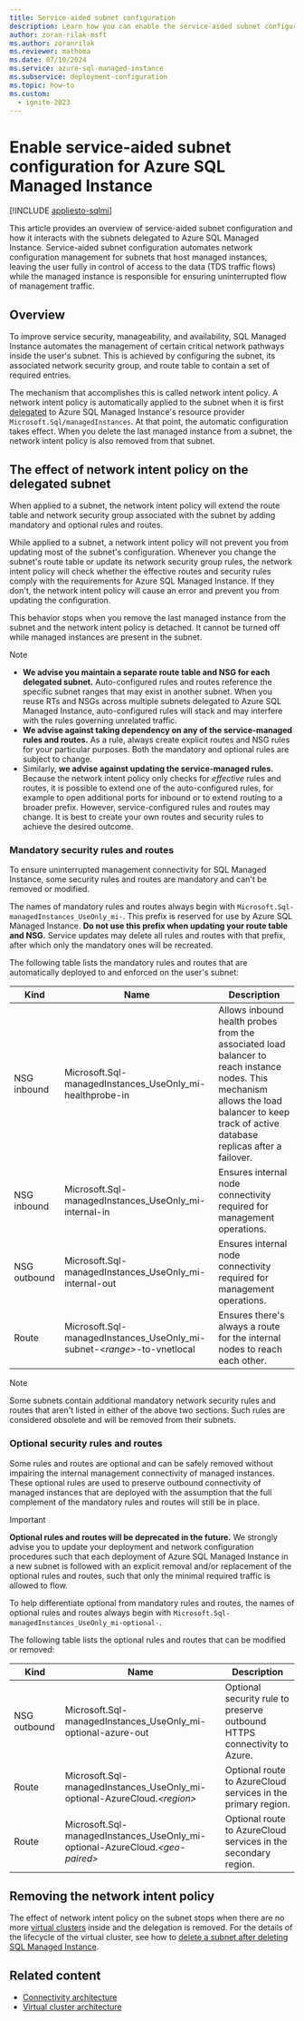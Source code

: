 ```yaml
---
title: Service-aided subnet configuration
description: Learn how you can enable the service-aided subnet configuration for Azure SQL Managed Instance with subnet delegation.
author: zoran-rilak-msft
ms.author: zoranrilak
ms.reviewer: mathoma
ms.date: 07/10/2024
ms.service: azure-sql-managed-instance
ms.subservice: deployment-configuration
ms.topic: how-to
ms.custom:
  - ignite-2023
---
```

# Enable service-aided subnet configuration for Azure SQL Managed Instance
[!INCLUDE [appliesto-sqlmi](../includes/appliesto-sqlmi.md)]

This article provides an overview of service-aided subnet configuration and how it interacts with the subnets delegated to Azure SQL Managed Instance. Service-aided subnet configuration automates network configuration management for subnets that host managed instances, leaving the user fully in control of access to the data (TDS traffic flows) while the managed instance is responsible for ensuring uninterrupted flow of management traffic.

## Overview

To improve service security, manageability, and availability, SQL Managed Instance automates the management of certain critical network pathways inside the user's subnet. This is achieved by configuring the subnet, its associated network security group, and route table to contain a set of required entries.

The mechanism that accomplishes this is called network intent policy. A network intent policy is automatically applied to the subnet when it is first [delegated](/azure/virtual-network/subnet-delegation-overview) to Azure SQL Managed Instance's resource provider `Microsoft.Sql/managedInstances`. At that point, the automatic configuration takes effect. When you delete the last managed instance from a subnet, the network intent policy is also removed from that subnet.

## The effect of network intent policy on the delegated subnet

When applied to a subnet, the network intent policy will extend the route table and network security group associated with the subnet by adding mandatory and optional rules and routes. 

While applied to a subnet, a network intent policy will not prevent you from updating most of the subnet's configuration. Whenever you change the subnet's route table or update its network security group rules, the  network intent policy will check whether the effective routes and security rules comply with the requirements for Azure SQL Managed Instance. If they don't, the network intent policy will cause an error and prevent you from updating the configuration.

This behavior stops when you remove the last managed instance from the subnet and the network intent policy is detached. It cannot be turned off while managed instances are present in the subnet.

>[!NOTE]
>- **We advise you maintain a separate route table and NSG for each delegated subnet.** Auto-configured rules and routes reference the specific subnet ranges that may exist in another subnet. When you reuse RTs and NSGs across multiple subnets delegated to Azure SQL Managed Instance, auto-configured rules will stack and may interfere with the rules governing unrelated traffic.
>- **We advise against taking dependency on any of the service-managed rules and routes.** As a rule, always create explicit routes and NSG rules for your particular purposes. Both the mandatory and optional rules are subject to change.
>- Similarly, **we advise against updating the service-managed rules.** Because the network intent policy only checks for *effective* rules and routes, it is possible to extend one of the auto-configured rules, for example to open additional ports for inbound or to extend routing to a broader prefix. However, service-configured rules and routes may change. It is best to create your own routes and security rules to achieve the desired outcome.

### Mandatory security rules and routes

To ensure uninterrupted management connectivity for SQL Managed Instance, some security rules and routes are mandatory and can't be removed or modified.

The names of mandatory rules and routes always begin with `Microsoft.Sql-managedInstances_UseOnly_mi-`. This prefix is reserved for use by Azure SQL Managed Instance. **Do not use this prefix when updating your route table and NSG.** Service updates may delete all rules and routes with that prefix, after which only the mandatory ones will be recreated.

The following table lists the mandatory rules and routes that are automatically deployed to and enforced on the user's subnet:

| Kind | Name | Description |
| ---- | ---- | ----------- |
| NSG inbound | Microsoft.Sql-managedInstances_UseOnly_mi-healthprobe-in | Allows inbound health probes from the associated load balancer to reach instance nodes. This mechanism allows the load balancer to keep track of active database replicas after a failover. |
| NSG inbound |Microsoft.Sql-managedInstances_UseOnly_mi-internal-in | Ensures internal node connectivity required for management operations. |
| NSG outbound | Microsoft.Sql-managedInstances_UseOnly_mi-internal-out | Ensures internal node connectivity required for management operations. |
| Route | Microsoft.Sql-managedInstances_UseOnly_mi-subnet-_\<range\>_-to-vnetlocal | Ensures there's always a route for the internal nodes to reach each other. |

> [!NOTE]
> Some subnets contain additional mandatory network security rules and routes that aren't listed in either of the above two sections. Such rules are considered obsolete and will be removed from their subnets.

### Optional security rules and routes

Some rules and routes are optional and can be safely removed without impairing the internal management connectivity of managed instances. These optional rules are used to preserve outbound connectivity of managed instances that are deployed with the assumption that the full complement of the mandatory rules and routes will still be in place.

> [!IMPORTANT]
> **Optional rules and routes will be deprecated in the future.** We strongly advise you to update your deployment and network configuration procedures such that each deployment of Azure SQL Managed Instance in a new subnet is followed with an explicit removal and/or replacement of the optional rules and routes, such that only the minimal required traffic is allowed to flow.

To help differentiate optional from mandatory rules and routes, the names of optional rules and routes always begin with `Microsoft.Sql-managedInstances_UseOnly_mi-optional-`.

The following table lists the optional rules and routes that can be modified or removed:

| Kind | Name | Description |
| ---- | ---- | ----------- |
| NSG outbound | Microsoft.Sql-managedInstances_UseOnly_mi-optional-azure-out | Optional security rule to preserve outbound HTTPS connectivity to Azure. |
| Route | Microsoft.Sql-managedInstances_UseOnly_mi-optional-AzureCloud._\<region\>_ | Optional route to AzureCloud services in the primary region. |
| Route | Microsoft.Sql-managedInstances_UseOnly_mi-optional-AzureCloud._\<geo-paired\>_ | Optional route to AzureCloud services in the secondary region. |

## Removing the network intent policy

The effect of network intent policy on the subnet stops when there are no more [virtual clusters](virtual-cluster-architecture.md) inside and the delegation is removed. For the details of the lifecycle  of the virtual cluster, see how to [delete a subnet after deleting SQL Managed Instance](virtual-cluster-architecture.md#delete-a-subnet-after-deleting-an-azure-sql-managed-instance).

## Related content

- [Connectivity architecture](connectivity-architecture-overview.md)
- [Virtual cluster architecture](virtual-cluster-architecture.md)
